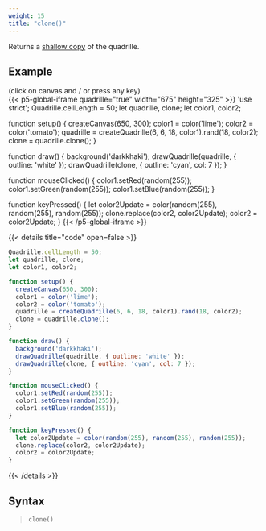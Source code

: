 ```yaml
---
weight: 15
title: "clone()"
---
```


Returns a [shallow copy](https://en.wikipedia.org/wiki/Object_copying#Shallow_copy) of the quadrille.

## Example

(click on canvas and / or press any key)\
{{< p5-global-iframe quadrille="true" width="675" height="325" >}}
'use strict';
Quadrille.cellLength = 50;
let quadrille, clone;
let color1, color2;

function setup() {
  createCanvas(650, 300);
  color1 = color('lime');
  color2 = color('tomato');
  quadrille = createQuadrille(6, 6, 18, color1).rand(18, color2);
  clone = quadrille.clone();
}

function draw() {
  background('darkkhaki');
  drawQuadrille(quadrille, { outline: 'white' });
  drawQuadrille(clone, { outline: 'cyan', col: 7 });
}

function mouseClicked() {
  color1.setRed(random(255));
  color1.setGreen(random(255));
  color1.setBlue(random(255));
}

function keyPressed() {
  let color2Update = color(random(255), random(255), random(255));
  clone.replace(color2, color2Update);
  color2 = color2Update;
}
{{< /p5-global-iframe >}}

{{< details title="code" open=false >}}
```js
Quadrille.cellLength = 50;
let quadrille, clone;
let color1, color2;

function setup() {
  createCanvas(650, 300);
  color1 = color('lime');
  color2 = color('tomato');
  quadrille = createQuadrille(6, 6, 18, color1).rand(18, color2);
  clone = quadrille.clone();
}

function draw() {
  background('darkkhaki');
  drawQuadrille(quadrille, { outline: 'white' });
  drawQuadrille(clone, { outline: 'cyan', col: 7 });
}

function mouseClicked() {
  color1.setRed(random(255));
  color1.setGreen(random(255));
  color1.setBlue(random(255));
}

function keyPressed() {
  let color2Update = color(random(255), random(255), random(255));
  clone.replace(color2, color2Update);
  color2 = color2Update;
}
```
{{< /details >}}

## Syntax

> `clone()`
